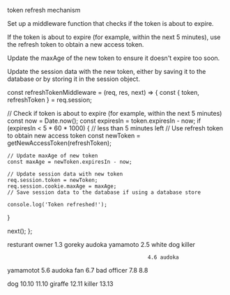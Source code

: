 token refresh mechanism

Set up a middleware function that checks if the token is about to expire.

If the token is about to expire (for example, within the next 5 minutes), use the refresh token to obtain a new access token.

Update the maxAge of the new token to ensure it doesn't expire too soon.

Update the session data with the new token, either by saving it to the database or by storing it in the session object.



const refreshTokenMiddleware = (req, res, next) => {
  const { token, refreshToken } = req.session;

  // Check if token is about to expire (for example, within the next 5 minutes)
  const now = Date.now();
  const expiresIn = token.expiresIn - now;
  if (expiresIn < 5 * 60 * 1000) { // less than 5 minutes left
    // Use refresh token to obtain new access token
    const newToken = getNewAccessToken(refreshToken);

    // Update maxAge of new token
    const maxAge = newToken.expiresIn - now;

    // Update session data with new token
    req.session.token = newToken;
    req.session.cookie.maxAge = maxAge;
    // Save session data to the database if using a database store

    console.log('Token refreshed!');
  }

  next();
};



resturant owner                 1.3 goreky
audoka        yamamoto      2.5 white dog      killer

                                                 4.6 audoka
yamamotot                           5.6 audoka
fan                                           6.7 
bad officer                            7.8
                                                 8.8

dog                                         10.10
                                                11.10
giraffe                                    12.11
killer                                      13.13

